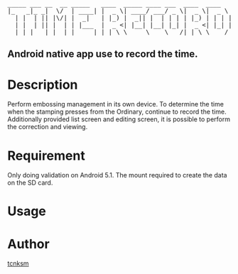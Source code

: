 <pre>
_____ ___ __  __ _____   ____  _____ ____ ___  ____  ____  
|_   _|_ _|  \/  | ____| |  _ \| ____/ ___/ _ \|  _ \|  _ \ 
  | |  | || |\/| |  _|   | |_) |  _|| |  | | | | |_) | | | |
  | |  | || |  | | |___  |  _ &lt;| |__| |__| |_| |  _ &lt;| |_| |
  |_| |___|_|  |_|_____| |_| \_\_____\____\___/|_| \_\____/ </pre>
Android native app use to record the time.
----


# Description
Perform embossing management in its own device. To determine the time when the stamping presses from the Ordinary, continue to record the time.
Additionally provided list screen and editing screen, it is possible to perform the correction and viewing.

# Requirement
Only doing validation on Android 5.1.
The mount required to create the data on the SD card.

# Usage


# Author
[tcnksm](https://github.com/peko-the3rd)
